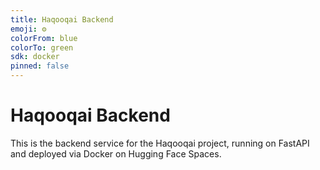 ```yaml
---
title: Haqooqai Backend
emoji: ⚙️
colorFrom: blue
colorTo: green
sdk: docker
pinned: false
---
```


# Haqooqai Backend

This is the backend service for the Haqooqai project, running on FastAPI and deployed via Docker on Hugging Face Spaces.
